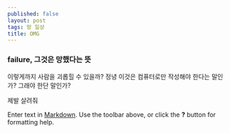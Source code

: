 ```yaml
---
published: false
layout: post
tags: 망 일상
title: OMG
---
```

### failure, 그것은 망했다는 뜻

이렇게까지 사람을 괴롭힐 수 있을까?
정녕 이것은 컴퓨터로만 작성해야 한다는 말인가? 그래야 한단 말인가?

제발 살려줘

Enter text in [Markdown](http://daringfireball.net/projects/markdown/). Use the toolbar above, or click the **?** button for formatting help.
